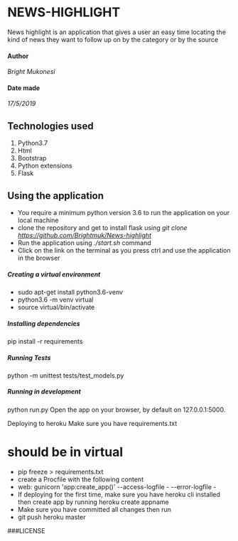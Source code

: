# NEWS-HIGHLIGHT
News highlight is an application that gives a user an easy time locating the kind of news they
want to follow up on by the category or by the source

#### Author
*Bright Mukonesi*
#### Date made
*17/5/2019*

## Technologies used
1. Python3.7
2. Html
3. Bootstrap
4. Python extensions
5. Flask

## Using the application
* You require a minimum python version 3.6 to run the application on your local machine
* clone the repository and get to install flask using _git clone https://github.com/Brightmuk/News-highlight_
* Run the application using _./start.sh_ command
* Click on the link on the terminal as you press ctrl and use the application in the browser

##### Creating a virtual environment
* sudo apt-get install python3.6-venv
* python3.6 -m venv virtual
* source virtual/bin/activate
##### Installing dependencies
pip install -r requirements
##### Running Tests
python -m unittest tests/test_models.py
##### Running in development
python run.py
Open the app on your browser, by default on 127.0.0.1:5000.

Deploying to heroku
Make sure you have requirements.txt
# should be in virtual
* pip freeze > requirements.txt
* create a Procfile with the following content
* web: gunicorn 'app:create_app()' --access-logfile - --error-logfile -
* If deploying for the first time, make sure you have heroku cli installed then create app by running
heroku create appname
* Make sure you have committed all changes then run
* git push heroku master

###LICENSE
